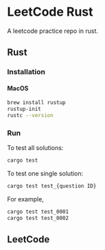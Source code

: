 # LeetCode Rust

A leetcode practice repo in rust.

## Rust

### Installation

#### MacOS

```bash
brew install rustup
rustup-init
rustc --version
```

### Run

To test all solutions:

```bash
cargo test
```

To test one single solution:

```bash
cargo test test_{question ID}
```

For example,

```bash
cargo test test_0001
cargo test test_0002
```

## LeetCode

